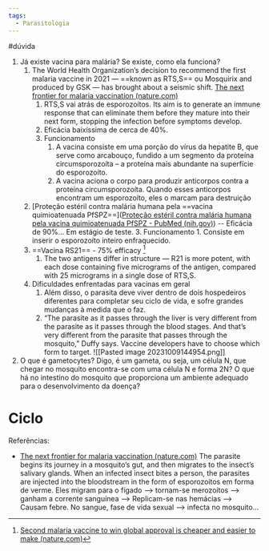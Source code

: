 ```yaml
---
tags:
  - Parasitologia
---
```

#dúvida 
1. Já existe vacina para malária? Se existe, como ela funciona? 
	1. The World Health Organization’s decision to recommend the first malaria vaccine in 2021 — ==known as RTS,S== ou Mosquirix and produced by GSK — has brought about a seismic shift. [The next frontier for malaria vaccination (nature.com)](https://www.nature.com/articles/d41586-023-02048-z)
		1. RTS,S vai atrás de esporozoítos. Its aim is to generate an immune response that can eliminate them before they mature into their next form, stopping the infection before symptoms develop.
		2. Eficácia baixíssima de cerca de 40%. 
		3. Funcionamento
			1. A vacina consiste em uma porção do vírus da hepatite B, que serve como arcabouço, fundido a um segmento da proteína circumsporozoíta – a proteína mais abundante na superfície do esporozoíto.
			2. A vacina aciona o corpo para produzir anticorpos contra a proteína circumsporozoíta. Quando esses anticorpos encontram um esporozoíto, eles o marcam para destruição
	2. [Proteção estéril contra malária humana pela ==vacina quimioatenuada PfSPZ==]([Proteção estéril contra malária humana pela vacina quimioatenuada PfSPZ - PubMed (nih.gov)](https://pubmed.ncbi.nlm.nih.gov/28199305/)) -- Eficácia de 90%... Em estágio de teste. 
		3. Funcionamento
			1. Consiste em inserir o esporozoíto inteiro enfraquecido.
	3. ==Vacina RS21== - 75% efficacy [^1]
		1. The two antigens differ in structure — R21 is more potent, with each dose containing five micrograms of the antigen, compared with 25 micrograms in a single dose of RTS,S.
	4. Dificuldades enfrentadas para vacinas em geral
		1. Além disso, o parasita deve viver dentro de dois hospedeiros diferentes para completar seu ciclo de vida, e sofre grandes mudanças à medida que o faz.
		2. “The parasite as it passes through the liver is very different from the parasite as it passes through the blood stages. And that’s very different from the parasite that passes through the mosquito,” Duffy says. Vaccine developers have to choose which form to target.
	![[Pasted image 20231009144954.png]]
2. O que é gametocytes? Digo, é um gameta, ou seja, um célula N, que chegar no mosquito encontra-se com uma célula N e forma 2N? O que há no intestino do mosquito que proporciona um ambiente adequado para o desenvolvimento da doença? 

# Ciclo
Referências: 
* [The next frontier for malaria vaccination (nature.com)](https://www.nature.com/articles/d41586-023-02048-z)
The parasite begins its journey in a mosquito’s gut, and then migrates to the insect’s salivary glands. When an infected insect bites a person, the parasites are injected into the bloodstream in the form of esporozoítos em forma de verme.
Eles migram para o fígado --> tornam-se merozoítos --> ganham a corrente sanguínea --> Replicam-se nas hemácias --> Causam febre. 
No sangue, fase de vida sexual --> infecta no mosquito... 

[^1]: [Second malaria vaccine to win global approval is cheaper and easier to make (nature.com)](https://www.nature.com/articles/d41586-023-03115-1)